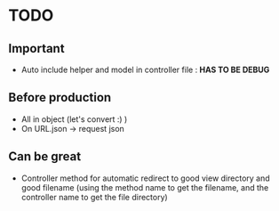 # TODO

## Important
- Auto include helper and model in controller file : __HAS TO BE DEBUG__

## Before production
- All in object (let's convert :) )
- On URL.json -> request json

## Can be great
- Controller method for automatic redirect to good view directory and good filename (using the method name to get the filename, and the controller name to get the file directory)
